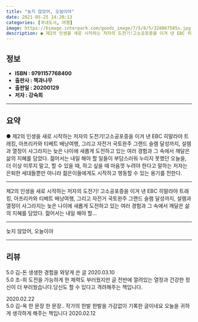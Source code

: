 ```yaml
---
title: "늦지 않았어, 오늘이야"
date: 2021-05-25 14:20:13
categories: [국내도서, 여행]
image: https://bimage.interpark.com/goods_image/7/5/8/5/328867585s.jpg
description: ● 제2의 인생을 새로 시작하는 저자의 도전기!고소공포증을 이겨 낸 EBC 히말라야 트래킹, 아프리카와 티베트 배낭여행, 그리고 자전거 국토완주 그랜드 슬램 달성까지, 설렘과 열정이 사그라지는 늦은 나이에 새롭게 도전하고 있는 여러 경험과 그 속에서 깨달은 삶의 지혜를 담았다. 젊어서
---
```


## **정보**

- **ISBN : 9791157768400**
- **출판사 : 책과나무**
- **출판일 : 20200129**
- **저자 : 강숙희**

------



## **요약**

●  제2의 인생을 새로 시작하는 저자의 도전기!고소공포증을 이겨 낸 EBC 히말라야 트래킹, 아프리카와 티베트 배낭여행, 그리고 자전거 국토완주 그랜드 슬램 달성까지, 설렘과 열정이 사그라지는 늦은 나이에 새롭게 도전하고 있는 여러 경험과 그 속에서 깨달은 삶의 지혜를 담았다. 젊어서는 내일 해야 할 일들이 부담스러워 누리지 못했던 오늘을, 더 이상 미루지 말고, 할 수 있을 때, 하고 싶을 때 마음껏 누려야 한다고 말하는 저자는 은퇴한 세대들뿐만 아니라 젊은이들에게도 시작하고 행동할 수 있는 용기를 전한다.

------

제2의 인생을 새로 시작하는 저자의 도전기!
고소공포증을 이겨 낸 EBC 히말라야 트래킹, 아프리카와 티베트 배낭여행, 그리고 자전거 국토완주 그랜드 슬램 달성까지, 설렘과 열정이 사그라지는 늦은 나이에 새롭게 도전하고 있는 여러 경험과 그 속에서 깨달은 삶의 지혜를 담았다. 젊어서는 내일 해야 할... 

------


늦지 않았어, 오늘이야 

------


## **리뷰** 

5.0 김-돈 생생한 경험을 와닿게 쓴 글 2020.03.10 <br/>5.0 조-희 도전을 가능하게 한 체력도 부러웠지만 글 전반에 깔려있는 열정과 건강한 정신이 더 부러웠습니다.당신도 할 수 있다고 격려해주는 책입니다.

 2020.02.22 <br/>5.0 김-옥 한 문장 한 문장.. 작가의 한발 한발을 가감없이 기록한 글이네요
오늘을 귀하게 생각하게 해주는 책입니다 2020.02.12 <br/>